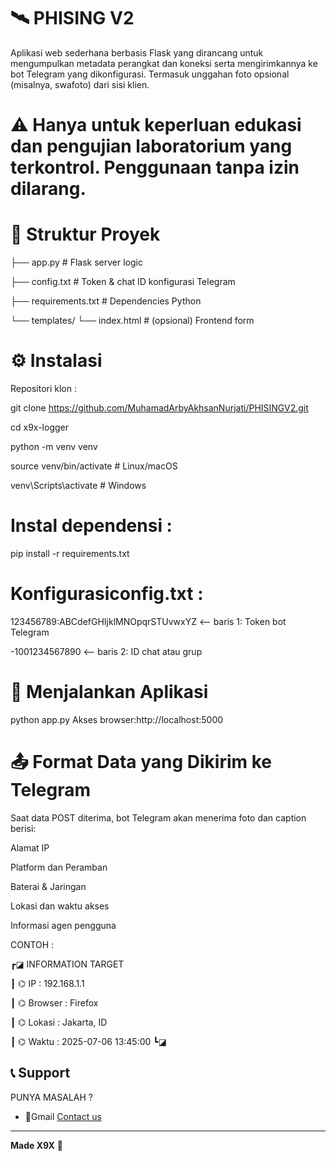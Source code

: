 # 🛰️ PHISING V2
Aplikasi web sederhana berbasis Flask yang dirancang untuk mengumpulkan metadata perangkat dan koneksi serta mengirimkannya ke bot Telegram yang dikonfigurasi. Termasuk unggahan foto opsional (misalnya, swafoto) dari sisi klien.

# ⚠️ Hanya untuk keperluan edukasi dan pengujian laboratorium yang terkontrol. Penggunaan tanpa izin dilarang.

# 📂 Struktur Proyek

├── app.py               # Flask server logic

├── config.txt           # Token & chat ID konfigurasi Telegram

├── requirements.txt     # Dependencies Python

└── templates/
    └── index.html       # (opsional) Frontend form

# ⚙️ Instalasi
Repositori klon :

git clone https://github.com/MuhamadArbyAkhsanNurjati/PHISINGV2.git

cd x9x-logger

python -m venv venv

source venv/bin/activate  # Linux/macOS

venv\\Scripts\\activate   # Windows

# Instal dependensi :

pip install -r requirements.txt

# Konfigurasiconfig.txt :

123456789:ABCdefGHIjklMNOpqrSTUvwxYZ             <-- baris 1: Token bot Telegram

-1001234567890                                   <-- baris 2: ID chat atau grup

# 🚀 Menjalankan Aplikasi
python app.py
Akses browser:http://localhost:5000

# 📤 Format Data yang Dikirim ke Telegram

Saat data POST diterima, bot Telegram akan menerima foto dan caption berisi:

Alamat IP

Platform dan Peramban

Baterai & Jaringan

Lokasi dan waktu akses

Informasi agen pengguna

CONTOH :

┏◪ INFORMATION TARGET

┃ ⌬ IP       : 192.168.1.1

┃ ⌬ Browser  : Firefox

┃ ⌬ Lokasi   : Jakarta, ID

┃ ⌬ Waktu    : 2025-07-06 13:45:00
┗◪

## 📞 Support

PUNYA MASALAH ?
- 📧Gmail
[Contact us](https://mail.google.com/mail/?view=cm&to=arbyakhsan.n@gmail.com&su=Tredict%20Website%20-%20Support&body=Hello%20Tredict%20Team,%0D%0A%0D%0AI%20need%20help%20with...)

---
**Made X9X**
🚀


